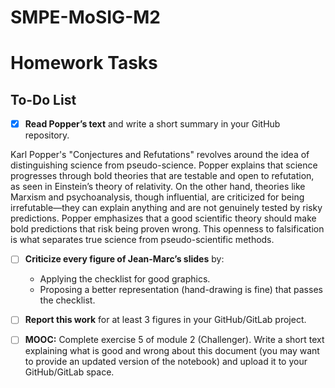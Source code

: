 # SMPE-MoSIG-M2

# Homework Tasks

## To-Do List

- [x] **Read Popper’s text** and write a short summary in your GitHub repository.
      
Karl Popper's "Conjectures and Refutations" revolves around the idea of distinguishing science from pseudo-science. Popper explains that science progresses through bold theories that are testable and open to refutation, as seen in Einstein’s theory of relativity. On the other hand, theories like Marxism and psychoanalysis, though influential, are criticized for being irrefutable—they can explain anything and are not genuinely tested by risky predictions. Popper emphasizes that a good scientific theory should make bold predictions that risk being proven wrong. This openness to falsification is what separates true science from pseudo-scientific methods.

- [ ] **Criticize every figure of Jean-Marc’s slides** by:
  - Applying the checklist for good graphics.
  - Proposing a better representation (hand-drawing is fine) that passes the checklist.
- [ ] **Report this work** for at least 3 figures in your GitHub/GitLab project.
- [ ] **MOOC:** Complete exercise 5 of module 2 (Challenger). Write a short text explaining what is good and wrong about this document (you may want to provide an updated version of the notebook) and upload it to your GitHub/GitLab space.

